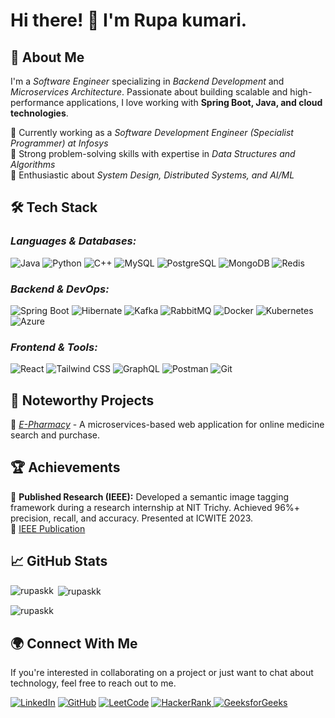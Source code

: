 # Hi there! 👋 I'm Rupa kumari.

## 🚀 About Me
I'm a *Software Engineer* specializing in *Backend Development* and *Microservices Architecture*. Passionate about building scalable and high-performance applications, I love working with **Spring Boot, Java, and cloud technologies**.

🔹 Currently working as a *Software Development Engineer (Specialist Programmer) at Infosys*  
🔹 Strong problem-solving skills with expertise in *Data Structures and Algorithms*  
🔹 Enthusiastic about *System Design, Distributed Systems, and AI/ML*


## 🛠 Tech Stack

### *Languages & Databases:*  
![Java](https://img.shields.io/badge/Java-ED8B00?style=for-the-badge&logo=java&logoColor=white)
![Python](https://img.shields.io/badge/Python-3776AB?style=for-the-badge&logo=python&logoColor=white)
![C++](https://img.shields.io/badge/C++-00599C?style=for-the-badge&logo=cplusplus&logoColor=white)
![MySQL](https://img.shields.io/badge/MySQL-4479A1?style=for-the-badge&logo=mysql&logoColor=white)
![PostgreSQL](https://img.shields.io/badge/PostgreSQL-316192?style=for-the-badge&logo=postgresql&logoColor=white)
![MongoDB](https://img.shields.io/badge/MongoDB-47A248?style=for-the-badge&logo=mongodb&logoColor=white)
![Redis](https://img.shields.io/badge/Redis-DC382D?style=for-the-badge&logo=redis&logoColor=white)

### *Backend & DevOps:*  
![Spring Boot](https://img.shields.io/badge/Spring%20Boot-6DB33F?style=for-the-badge&logo=springboot&logoColor=white)
![Hibernate](https://img.shields.io/badge/Hibernate-59666C?style=for-the-badge&logo=hibernate&logoColor=white)
![Kafka](https://img.shields.io/badge/Apache%20Kafka-231F20?style=for-the-badge&logo=apachekafka&logoColor=white)
![RabbitMQ](https://img.shields.io/badge/RabbitMQ-FF6600?style=for-the-badge&logo=rabbitmq&logoColor=white)
![Docker](https://img.shields.io/badge/Docker-2496ED?style=for-the-badge&logo=docker&logoColor=white)
![Kubernetes](https://img.shields.io/badge/Kubernetes-326CE5?style=for-the-badge&logo=kubernetes&logoColor=white)
![Azure](https://img.shields.io/badge/Microsoft%20Azure-0078D4?style=for-the-badge&logo=microsoftazure&logoColor=white)

### *Frontend & Tools:*  
![React](https://img.shields.io/badge/React-61DAFB?style=for-the-badge&logo=react&logoColor=white)
![Tailwind CSS](https://img.shields.io/badge/Tailwind%20CSS-38B2AC?style=for-the-badge&logo=tailwindcss&logoColor=white)
![GraphQL](https://img.shields.io/badge/GraphQL-E10098?style=for-the-badge&logo=graphql&logoColor=white)
![Postman](https://img.shields.io/badge/Postman-FF6C37?style=for-the-badge&logo=postman&logoColor=white)
![Git](https://img.shields.io/badge/Git-F05032?style=for-the-badge&logo=git&logoColor=white)

## 📌 Noteworthy Projects
🔹 *[E-Pharmacy](https://github.com/rupaskk/E-Pharmacy/tree/main/Scalable-E-Pharmacy-Platform-with-Microservices-Integration)* - A microservices-based web application for online medicine search and purchase.

## 🏆 Achievements
🎯 **Published Research (IEEE):** Developed a semantic image tagging framework during a research internship at NIT Trichy. Achieved 96%+ precision, recall, and accuracy. Presented at ICWITE 2023.  
🔗 [IEEE Publication](https://ieeexplore.ieee.org/abstract/document/10503415) 

## 📈 GitHub Stats
<p align="left">
  <img align="left" src="https://github-readme-stats.vercel.app/api/top-langs?username=rupaskk&show_icons=true&locale=en&layout=compact" alt="rupaskk" />
</p>

<p>&nbsp;<img align="center" src="https://github-readme-stats.vercel.app/api?username=rupaskk&show_icons=true&locale=en" alt="rupaskk" /></p>

<p><img align="center" src="https://github-readme-streak-stats.herokuapp.com/?user=rupaskk&" alt="rupaskk" /></p>

## 🌍 Connect With Me
<p>If you're interested in collaborating on a project or just want to chat about technology, feel free to reach out to me.</p>
<p align="left">
<a href="https://www.linkedin.com/in/rupa2001/" target="_blank"><img src="https://img.shields.io/badge/LinkedIn-0077B5?style=for-the-badge&logo=linkedin&logoColor=white" alt="LinkedIn"/></a>
<a href="https://github.com/rupaskk" target="_blank"><img src="https://img.shields.io/badge/GitHub-181717?style=for-the-badge&logo=github&logoColor=white" alt="GitHub"/></a>
<a href="https://leetcode.com/u/swetaa/" target="_blank"><img src="https://img.shields.io/badge/LeetCode-FFA116?style=for-the-badge&logo=leetcode&logoColor=black" alt="LeetCode"/></a>
<a href="https://www.hackerrank.com/profile/b20ec040" target="_blank">
  <img src="https://img.shields.io/badge/HackerRank-2EC866?style=for-the-badge&logo=HackerRank&logoColor=white" alt="HackerRank"/>
</a>
<a href="https://www.geeksforgeeks.org/user/rupaskknitm/" target="_blank"><img src="https://img.shields.io/badge/GeeksforGeeks-2F8D46?style=for-the-badge&logo=geeksforgeeks&logoColor=white" alt="GeeksforGeeks"/></a>
</p>
